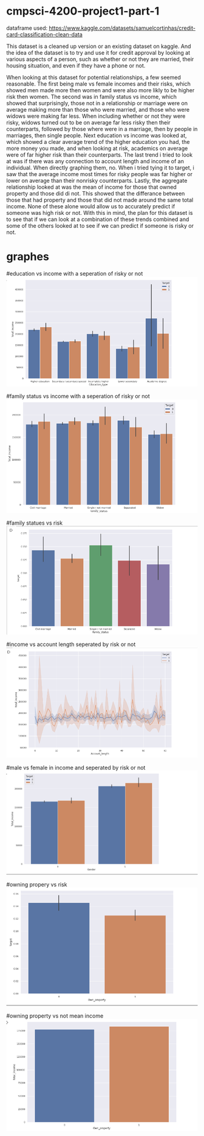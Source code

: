 # cmpsci-4200-project1-part-1
dataframe used: https://www.kaggle.com/datasets/samuelcortinhas/credit-card-classification-clean-data

This dataset is a cleaned up version or an existing dataset on kaggle. And the idea of the dataset is to try and use it for credit approval by looking at various aspects of a person, such as whether or not they are married, their housing situation, and even if they have a phone or not.

When looking at this dataset for potential relationships, a few seemed reasonable. The first being male vs female incomes and their risks, which showed men made more then women and were also more likly to be higher risk then women. The second was in family status vs income, which showed that surprisingly, those not in a relationship or marriage were on average making more than those who were married, and those who were widows were making far less. When including whether or not they were risky, widows turned out to be on average far less risky then their counterparts, followed by those where were in a marriage, then by people in marriages, then single people.  Next education vs income was looked at, which showed a clear average trend of the higher education you had, the more money you made, and when looking at risk,  academics on average were of far higher risk than their counterparts. The last trend i tried to look at was if there was any connection to account length and income of an individual. When directly graphing them, no. When i tried tying it to target, i saw that the average income most times for risky people was far higher or lower on average than their nonrisky counterparts. Lastly, the aggregate relationship looked at was the mean of income for those that owned property and those did di not. This showed that the differance between those that had property and those that did not made around the same total income. None of these alone would allow us to accurately predict if someone was high risk or not. With this in mind, the plan for this dataset is to see that if we can look at a combination of these trends combined and some of the others looked at to see if we can predict if someone is risky or not.

# graphes

#education vs income with a seperation of risky or not
![](/educationvs%20incomehuetarget.PNG)

#family status vs income with a seperation of risky or not
![](/familystatues%20vsincome%20and%20risk.PNG)

#family statues vs risk
![](/familystatuesvsriskornot.PNG)

#income vs account length seperated by risk or not
![](/incomevaccountlenhuetarget.PNG)

#male vs female in income and seperated by risk or not
![](/malevfemale%20incomeandriskvnot.PNG)

#owning propery vs risk
![](/owning%20propertyvsnot%20for%20beinghigh%20risk.PNG)

#owning property vs not mean income
![](/propertytomeanincome.PNG)
